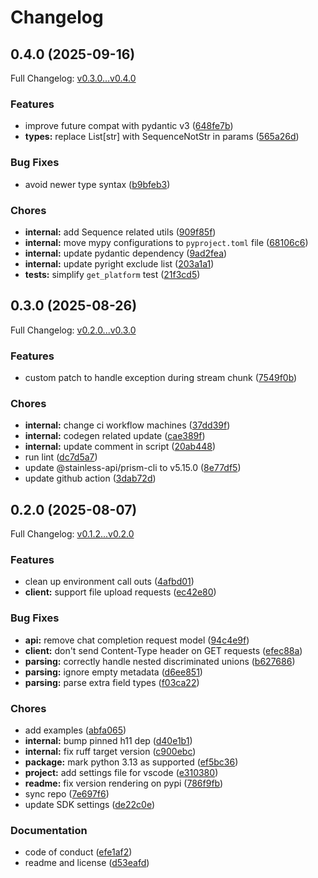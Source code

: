 # Changelog

## 0.4.0 (2025-09-16)

Full Changelog: [v0.3.0...v0.4.0](https://github.com/meta-llama/llama-api-python/compare/v0.3.0...v0.4.0)

### Features

* improve future compat with pydantic v3 ([648fe7b](https://github.com/meta-llama/llama-api-python/commit/648fe7be582adb6c50f73d24b32f6c9abdf88d73))
* **types:** replace List[str] with SequenceNotStr in params ([565a26d](https://github.com/meta-llama/llama-api-python/commit/565a26da9736a27ec88e1139e70569e3ba084b3a))


### Bug Fixes

* avoid newer type syntax ([b9bfeb3](https://github.com/meta-llama/llama-api-python/commit/b9bfeb3df2528b0c77017e9b1b50bcd54bf731bb))


### Chores

* **internal:** add Sequence related utils ([909f85f](https://github.com/meta-llama/llama-api-python/commit/909f85f12cb61ee164764bca656c0b574b0bcd2a))
* **internal:** move mypy configurations to `pyproject.toml` file ([68106c6](https://github.com/meta-llama/llama-api-python/commit/68106c6af940f1cbbbafae6dc0de999e1f853325))
* **internal:** update pydantic dependency ([9ad2fea](https://github.com/meta-llama/llama-api-python/commit/9ad2fea856c3470b20b89ddd033614eee40c0ea0))
* **internal:** update pyright exclude list ([203a1a1](https://github.com/meta-llama/llama-api-python/commit/203a1a1d8a74ece63939e25ec0a1b91c42706119))
* **tests:** simplify `get_platform` test ([21f3cd5](https://github.com/meta-llama/llama-api-python/commit/21f3cd5b775c2963be3d13ccfc59273c163fdfbc))

## 0.3.0 (2025-08-26)

Full Changelog: [v0.2.0...v0.3.0](https://github.com/meta-llama/llama-api-python/compare/v0.2.0...v0.3.0)

### Features

* custom patch to handle exception during stream chunk ([7549f0b](https://github.com/meta-llama/llama-api-python/commit/7549f0b38d85143f984191bf9ff1f353f787fa50))


### Chores

* **internal:** change ci workflow machines ([37dd39f](https://github.com/meta-llama/llama-api-python/commit/37dd39fe156f7ed0f36101d014a4983498a10a27))
* **internal:** codegen related update ([cae389f](https://github.com/meta-llama/llama-api-python/commit/cae389f98552280557b2f73d0b146e159764a5a9))
* **internal:** update comment in script ([20ab448](https://github.com/meta-llama/llama-api-python/commit/20ab4484b71a0e9c555d28de0b8fbd59246851ac))
* run lint ([dc7d5a7](https://github.com/meta-llama/llama-api-python/commit/dc7d5a768eccf8c9d6faaac3585e7e09a611db02))
* update @stainless-api/prism-cli to v5.15.0 ([8e77df5](https://github.com/meta-llama/llama-api-python/commit/8e77df5e5778b55bda86a38735fb1426ae3a02a4))
* update github action ([3dab72d](https://github.com/meta-llama/llama-api-python/commit/3dab72dc5b6fc8ad8f9b9d72f25e155a7e22a857))

## 0.2.0 (2025-08-07)

Full Changelog: [v0.1.2...v0.2.0](https://github.com/meta-llama/llama-api-python/compare/v0.1.2...v0.2.0)

### Features

* clean up environment call outs ([4afbd01](https://github.com/meta-llama/llama-api-python/commit/4afbd01ed735b93d8b4c8c282881f2b78673995c))
* **client:** support file upload requests ([ec42e80](https://github.com/meta-llama/llama-api-python/commit/ec42e80b6249b3af1f3474ad4fba61d669ec0035))


### Bug Fixes

* **api:** remove chat completion request model ([94c4e9f](https://github.com/meta-llama/llama-api-python/commit/94c4e9fd500502781a0f6e30715ecbd134d015db))
* **client:** don't send Content-Type header on GET requests ([efec88a](https://github.com/meta-llama/llama-api-python/commit/efec88aa519948ea58ee629507cd91e9af90c1c8))
* **parsing:** correctly handle nested discriminated unions ([b627686](https://github.com/meta-llama/llama-api-python/commit/b6276863bea64a7127cdb71b6fbb02534d2e762b))
* **parsing:** ignore empty metadata ([d6ee851](https://github.com/meta-llama/llama-api-python/commit/d6ee85101e3e69c2768761e1187b8d33ee4e3762))
* **parsing:** parse extra field types ([f03ca22](https://github.com/meta-llama/llama-api-python/commit/f03ca2286018699dd29b964e9cbc1a66699ef59e))


### Chores

* add examples ([abfa065](https://github.com/meta-llama/llama-api-python/commit/abfa06572191caeaa33603c846d5953aa453521e))
* **internal:** bump pinned h11 dep ([d40e1b1](https://github.com/meta-llama/llama-api-python/commit/d40e1b1d736ec5e5fe7e3c65ace9c5d65d038081))
* **internal:** fix ruff target version ([c900ebc](https://github.com/meta-llama/llama-api-python/commit/c900ebc528a5f21e76f4742556577bbf33060f1c))
* **package:** mark python 3.13 as supported ([ef5bc36](https://github.com/meta-llama/llama-api-python/commit/ef5bc36693fa419e3d865e97cae97e7f5df19b1a))
* **project:** add settings file for vscode ([e310380](https://github.com/meta-llama/llama-api-python/commit/e3103801d608df4cff07da4e3eaae72df1391626))
* **readme:** fix version rendering on pypi ([786f9fb](https://github.com/meta-llama/llama-api-python/commit/786f9fbdb75e54ceac9eaf00d4c4d7002ed97a94))
* sync repo ([7e697f6](https://github.com/meta-llama/llama-api-python/commit/7e697f6550485728ee00d4fd18800a90fb3592ab))
* update SDK settings ([de22c0e](https://github.com/meta-llama/llama-api-python/commit/de22c0ece778c938f75e4717baf3e628c7a45087))


### Documentation

* code of conduct ([efe1af2](https://github.com/meta-llama/llama-api-python/commit/efe1af28fb893fa657394504dc8c513b20ac589a))
* readme and license ([d53eafd](https://github.com/meta-llama/llama-api-python/commit/d53eafd104749e9483015676fba150091e754928))
